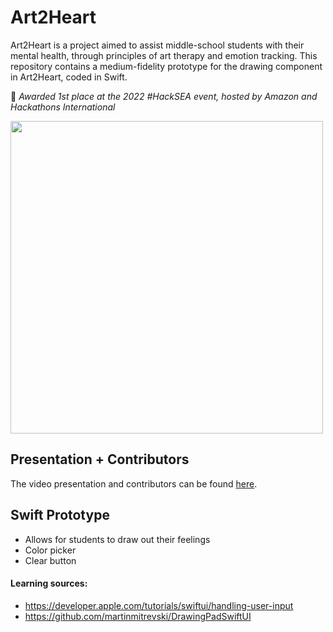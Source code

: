 # Art2Heart
Art2Heart is a project aimed to assist middle-school students with their mental health, through principles of art therapy and emotion tracking. This repository contains a medium-fidelity prototype for the drawing component in Art2Heart, coded in Swift.

🥇 _Awarded 1st place at the 2022 #HackSEA event, hosted by Amazon and Hackathons International_

<img src="https://github.com/gagetylee/Art2Heart/assets/48107607/6657c488-8e00-46aa-8208-2350f591e24d|width=10px" width="500px">




## Presentation + Contributors
The video presentation and contributors can be found [here](https://www.dropbox.com/scl/fi/7nbvmvka3u4b9nqfzgbzo/Art2Heart.mov?rlkey=7szhfug8qpkl687os5lksnrd1&dl=0).

## Swift Prototype
- Allows for students to draw out their feelings
- Color picker
- Clear button

#### Learning sources:
- https://developer.apple.com/tutorials/swiftui/handling-user-input
- https://github.com/martinmitrevski/DrawingPadSwiftUI
